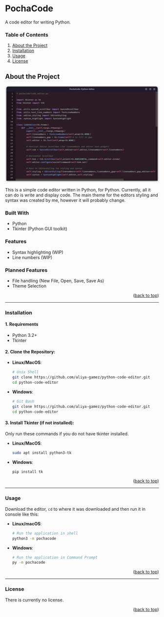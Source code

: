 <a id="readme-top"></a> 
<!--<p align="right">(<a href="#readme-top">back to top</a>)</p>-->
<!-- 

Project Name:       PochaCode
Repository Name:    python-code-editor

-->

# PochaCode
A code editor for writing Python.

### Table of Contents
1. [About the Project](#about-the-project)
2. [Installation](#installation)
3. [Usage](#usage)
4. [License](#license)

## About the Project

<img src="docs/screenshot.png">

This is a simple code editor written in Python, for Python. Currently, all it can do is write and display code. The main theme for the editors styling and syntax was created by me, however it will probably change.

### Built With

- Python
- Tkinter (Python GUI toolkit)

### Features

- Syntax highlighting (WIP)
- Line numbers (WIP)

### Planned Features

- File handling (New File, Open, Save, Save As)
- Theme Selection

<p align="right">(<a href="#readme-top">back to top</a>)</p>

---

### Installation

#### 1. Requirements

- Python 3.2+
- Tkinter

#### 2. Clone the Repository:

- **Linux/MacOS**:
  ```bash
  # Unix Shell
  git clone https://github.com/aliya-gamez/python-code-editor.git
  cd python-code-editor
  ```

- **Windows**:
  ```bash
  # Git Bash
  git clone https://github.com/aliya-gamez/python-code-editor.git
  cd python-code-editor
  ```

#### 3. Install Tkinter (if not installed):
Only run these commands if you do not have tkinter installed.

- **Linux/MacOS**:
  ```bash
  sudo apt install python3-tk
  ```

- **Windows**:
  ```bash
  pip install tk
  ```

 <p align="right">(<a href="#readme-top">back to top</a>)</p>



---

### Usage

Download the editor, ```cd``` to where it was downloaded and then run it in console like this:

- **Linux/macOS**:
  ```bash
  # Run the application in shell
  python3 -m pochacode
  ```

- **Windows**:
  ```bash
  # Run the application in Command Prompt
  py -m pochacode
  ```

 <p align="right">(<a href="#readme-top">back to top</a>)</p>
 
---

### License

There is currently no license.

 <p align="right">(<a href="#readme-top">back to top</a>)</p>